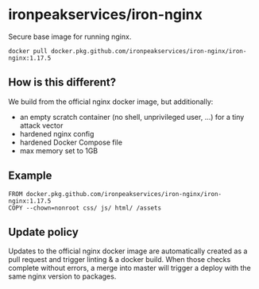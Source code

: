 # ironpeakservices/iron-nginx
Secure base image for running nginx.

`docker pull docker.pkg.github.com/ironpeakservices/iron-nginx/iron-nginx:1.17.5`

## How is this different?
We build from the official nginx docker image, but additionally:
- an empty scratch container (no shell, unprivileged user, ...) for a tiny attack vector
- hardened nginx config
- hardened Docker Compose file
- max memory set to 1GB

## Example
```
FROM docker.pkg.github.com/ironpeakservices/iron-nginx/iron-nginx:1.17.5
COPY --chown=nonroot css/ js/ html/ /assets
```

## Update policy
Updates to the official nginx docker image are automatically created as a pull request and trigger linting & a docker build.
When those checks complete without errors, a merge into master will trigger a deploy with the same nginx version to packages.

